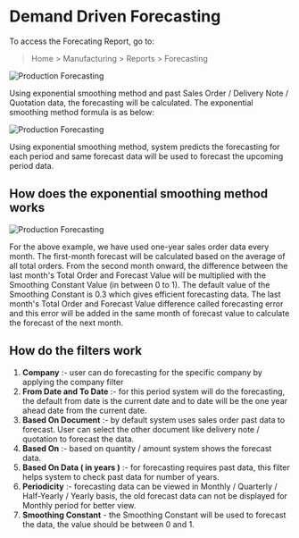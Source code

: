 <!-- add-breadcrumbs -->
# Demand Driven Forecasting

To access the Forecating Report, go to:

> Home > Manufacturing > Reports > Forecasting

<img class="screenshot" alt="Production Forecasting" src="{{docs_base_url}}/assets/img/manufacturing/production-forecasting-using-sales-order.png">

Using exponential smoothing method and past Sales Order / Delivery Note / Quotation data, the forecasting will be calculated. The exponential smoothing method formula is as below:

<img class="screenshot" alt="Production Forecasting" src="{{docs_base_url}}/assets/img/manufacturing/exponential-smoothing-formula.png">

Using exponential smoothing method, system predicts the forecasting for each period and same forecast data will be used to forecast the upcoming period data.

## How does the exponential smoothing method works

<img class="screenshot" alt="Production Forecasting" src="{{docs_base_url}}/assets/img/manufacturing/exponential-smoothing-formula-explain.png">

For the above example, we have used one-year sales order data every month. The first-month forecast will be calculated based on the average of all total orders. From the second month onward, the difference between the last month's Total Order and Forecast Value will be multiplied with the Smoothing Constant Value (in between 0 to 1). The default value of the Smoothing Constant is 0.3 which gives efficient forecasting data. The last month's Total Order and Forecast Value difference called forecasting error and this error will be added in the same month of forecast value to calculate the forecast of the next month.

## How do the filters work

1. **Company** :- user can do forecasting for the specific company by applying the company filter
1. **From Date and To Date** :- for this period system will do the forecasting, the default from date is the current date and to date will be the one year ahead date from the current date.
1. **Based On Document** :- by default system uses sales order past data to forecast. User can select the other document like delivery note / quotation to forecast the data.
1. **Based On** :- based on quantity / amount system shows the forecast data.
1. **Based On Data ( in years )** :- for forecasting requires past data, this filter helps system to check past data for number of years.
1. **Periodicity** :- forecasting data can be viewed in Monthly / Quarterly / Half-Yearly / Yearly basis, the old forecast data can not be displayed for Monthly period for better view.
1. **Smoothing Constant** - the Smoothing Constant will be used to forecast the data, the value should be between 0 and 1.
